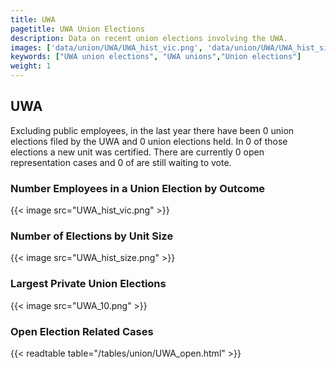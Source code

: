 ```yaml
---
title: UWA
pagetitle: UWA Union Elections
description: Data on recent union elections involving the UWA.
images: ['data/union/UWA/UWA_hist_vic.png', 'data/union/UWA/UWA_hist_size.png', 'data/union/UWA/UWA_10.png']
keywords: ["UWA union elections", "UWA unions","Union elections"]
weight: 1
---
```

##  UWA

Excluding public employees, in the last year there have been 0 union elections filed by the UWA and 0 union elections held. In 0 of those elections a new unit was certified. There are currently 0 open representation cases and 0 of are still waiting to vote.

### Number Employees in a Union Election by Outcome
{{< image src="UWA_hist_vic.png" >}}

### Number of Elections by Unit Size
{{< image src="UWA_hist_size.png" >}}

### Largest Private Union Elections
{{< image src="UWA_10.png" >}}

### Open Election Related Cases
{{< readtable table="/tables/union/UWA_open.html" >}}


